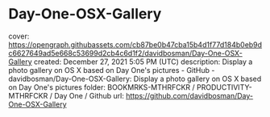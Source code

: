 # Day-One-OSX-Gallery

cover: https://opengraph.githubassets.com/cb87be0b47cba15b4d1f77d184b0eb9dc6627649ad5e668c53699d2cb4c6d1f2/davidbosman/Day-One-OSX-Gallery
created: December 27, 2021 5:05 PM (UTC)
description: Display a photo gallery on OS X based on Day One's pictures - GitHub - davidbosman/Day-One-OSX-Gallery: Display a photo gallery on OS X based on Day One's pictures
folder: BOOKMRKS-MTHRFCKR / PRODUCTIVITY-MTHRFCKR / Day One / Github
url: https://github.com/davidbosman/Day-One-OSX-Gallery